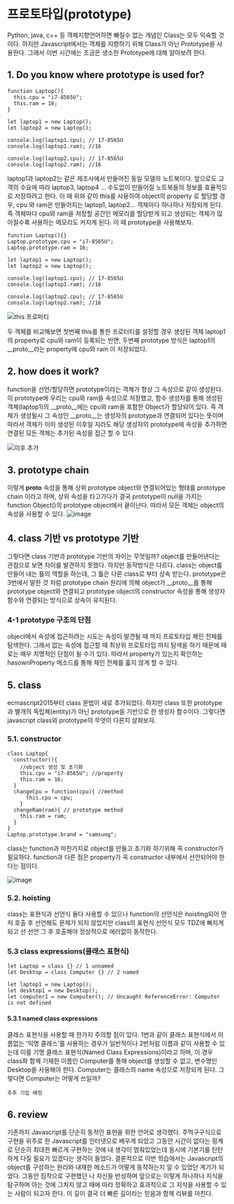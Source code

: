 # 프로토타입(prototype)

Python, java, c++ 등 객체지향언어하면 빠질수 없는 개념인 Class는 모두 익숙할 것이다.
하지만 Javascript에서는 객체를 지향하기 위해 Class가 아닌 Prototype을 사용한다. 그래서 이번 시간에는 조금은 생소한 Prototype에 대해 알아보려 한다.

## 1. Do you know where prototype is used for?
```
function Laptop(){
  this.cpu = "i7-8565U";
  this.ram = 16;
}

let laptop1 = new Laptop();
let laptop2 = new Laptop();

console.log(laptop1.cpu); // 17-8565U
console.log(laptop1.ram); //16

console.log(laptop2.cpu); // 17-8565U
console.log(laptop2.ram); //16
```
laptop1과 laptop2는 같은 제조사에서 만들어진 동일 모델의 노트북이다. 앞으로도 고객의 수요에 따라 laptop3, laptop4 ... 수도없이
만들어질 노트북들의 정보를 효율적으로 저장하려고 한다. 이 때 위와 같이 this를 사용하여 object의 property 로 할당할 경우, cpu 와 ram은 만들어지는 laptop1, laptop2... 객체마다 하나하나 저장되게 된다. 즉 객체마다 cpu와 ram을 저장할 공간인 메모리를 할당받게 되고 생성되는 객체가 많아질수록 사용하는 메모리도 커지게 된다. 이 때 prototype을 사용해보자.
```
function Laptop(){}
Laptop.prototype.cpu = "i7-8565U";
Laptop.prototype.ram = 16;

let laptop1 = new Laptop();
let laptop2 = new Laptop();

console.log(laptop1.cpu); // 17-8565U
console.log(laptop1.ram); //16

console.log(laptop2.cpu); // 17-8565U
console.log(laptop2.ram); //16
```

![this 프로퍼티](https://user-images.githubusercontent.com/39623897/103166930-436ecc00-486a-11eb-8ba0-12557aa64e8f.JPG)

두 객체를 비교해보면 첫번째 this를 통한 프로터티를 설정할 경우 생성된 객체 laptop1의 property로 cpu와 ram이 등록되는 반면, 두번째 prototype 방식은 laptop1의 __proto__라는 property에 cpu와 ram 이 저장되었다.

## 2. how does it work?
function을 선언/할당하면 prototype이라는 객체가 항상 그 속성으로 같이 생성된다. 이 prototype에 우리는 cpu와 ram을 속성으로 저장했고, 함수 생성자를 통해 생성된 객체(laptop1)의 __proto__에는 cpu와 ram을 포함한 Object가 할당되어 있다.
즉 객체가 생성될시 그 속성인 __proto__는 생성자의 prototype과 연결되어 있다는 뜻이며 따라서 객체가 이미 생성된 이후일 지라도 해당 생성자의 prototype에 속성을 추가하면 연결된 모든 객체는 추가된 속성을 접근 할 수 있다.

![이후 추가](https://user-images.githubusercontent.com/39623897/103169504-87200080-487f-11eb-8552-e6db35d449df.JPG)

## 3. prototype chain
이렇게 __proto__ 속성을 통해 상위 prototype object와 연결되어있는 형태를 prototype chain 이라고 하며, 상위 속성을 타고가다가 결국 prototype이 null을 가지는 function Object()의 prototype object에서 끝이난다. 따라서 모든 객체는 object의 속성을 사용할 수 있다.
![image](https://user-images.githubusercontent.com/39623897/103170658-331a1980-4889-11eb-8f0f-3bc7ee6d9493.png)

## 4. class 기반 vs prototype 기반
그렇다면 class 기반과 prototype 기반의 차이는 무엇일까?
object를 만들어낸다는 관점으로 보면 차이를 발견하지 못했다. 하지만 동작방식은 다르다. class는 object를 만들어 내는 틀의 역할을 하는데, 
그 틀은 다른 class로 부터 상속 받는다. prototype은 3번에서 말한 것 처럼 prototype chain 원리에 의해 object가 __proto__를 통해 prototype object와 연결되고 prototype object의 constructor 속성을 통해 생성자 함수와 연결되는 방식으로 상속이 유지된다.

### 4-1 prototype 구조의 단점
object에서 속성에 접근하려는 시도는 속성이 발견될 때 까지 프로토타입 체인 전체를 탐색한다. 그래서 없는 속성에 접근할 때 최상위 프로토타입
까지 탐색을 하기 때문에 때로는 매우 치명적인 단점이 될 수가 있다. 따라서 property가 있는지 확인하는 hasownProperty 메소드를 통해 체인 전체를 훓지 않게 할 수 있다. 

## 5. class
ecmascript2015부터 class 문법이 새로 추가되었다. 하지만 class 또한 prototype과 별개의 독립체(entity)가 아닌 prototype을 기반으로 한 생성자 함수이다. 그렇다면 javascript class와 prototype의 무엇이 다른지 살펴보자.

### 5.1. constructor
```
class Laptop{
  constructor(){
    //object 생성 및 초기화
    this.cpu = "i7-8565U"; //property
    this.ram = 16;
  }
  changeCpu = function(cpu){ //method
      this.cpu = cpu;
    }
  changeRam(ram){ // prototype method
    this.ram = ram;
  }
}
Laptop.prototype.brand = "samsung";
```
class는 function과 마찬가지로 object를 만들고 초기화 하기위해 꼭 constructor가 필요하다. function과 다른 점은 property가 꼭 constructor 내부에서 선언되어야 한다는 점이다. 

![image](https://user-images.githubusercontent.com/39623897/103210609-7c31a280-4949-11eb-986d-943726ace988.png)

### 5.2. hoisting
class는 표현식과 선언식 둘다 사용할 수 있으나 function의 선언식은 hoisting되어 먼저 호출 후 선언해도 문제가 되지 않았지만
class의 표현식 선언식 모두 TDZ에 빠지게 되고 선 선언 그 후 호출해야 정상적으로 에러없이 동작한다.

### 5.3 class expressions(클래스 표현식)
```
let Laptop = class {} // 1 unnamed
let Desktop = class Computer {} // 2 named

let laptop1 = new Laptop();
let desktop1 = new Desktop();
let computer1 = new Computer(); // Uncaught ReferenceError: Computer is not defined

```
#### 5.3.1 named class expressions
클레스 표현식을 사용할 때 한가지 주의할 점이 있다. 1번과 같이 클래스 표현식에서 이름없는 '익명 클레스'를 사용하는 경우가 일반적이나
2번처럼 이름과 같이 사용할 수 있는데 이를 기명 클래스 표현식(Named Class Expressions)이라고 하며, 이 경우 class화 함께 기제한 이름인 Computer를 통해 object를 생성할 수 없고, 변수명인 Desktop을 사용해야 한다. Computer는 클래스의 name 속성으로 저장되게 된다. 그렇다면 Computer는 어떻게 쓰일까?

```
추후 기입 예정
```

## 6. review
기존까지 Javascript를 단순히 동적인 표현을 위한 언어로 생각했다. 주먹구구식으로 구현을 위주로 한 Javascript를 인터넷으로 배우게 되었고 그동안 시간이 없다는 핑계로 단순히 최대한 빠르게 구현하는 것에 내 생각이 멈춰있었는데 동시에 기본기를 탄탄하게 다질 필요가 있겠다는 생각이 들었다. 결론적으로 이번 학습에서는 Javascript의 object를 구성하는 원리와 내재한 메소드가 어떻게 동작하는지 알 수 있었던 계기가 되었다. 그동안 짐작으로 구현했던 나 자신을 반성하며 앞으로는 이렇게 하나하나 지식을 탐구하며 아는 것에 그치지 않고 때에 따라 정확하고 효과적으로 그 지식을 사용할 수 있는 사람이 되고자 한다. 이 길이 결국 더 빠른 길이라는 믿음과 함께 리뷰를 마친다.




